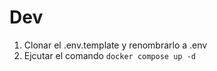 # Dev

1. Clonar el .env.template y renombrarlo a .env
2. Ejcutar el comando ```docker compose up -d```